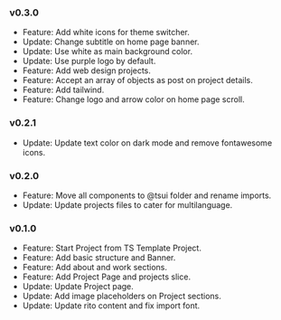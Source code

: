 ### v0.3.0

-   Feature: Add white icons for theme switcher.
-   Update: Change subtitle on home page banner.
-   Update: Use white as main background color.
-   Update: Use purple logo by default.
-   Feature: Add web design projects.
-   Feature: Accept an array of objects as post on project details.
-   Feature: Add tailwind.
-   Feature: Change logo and arrow color on home page scroll.

### v0.2.1

-   Update: Update text color on dark mode and remove fontawesome icons.

### v0.2.0

-   Feature: Move all components to @tsui folder and rename imports.
-   Update: Update projects files to cater for multilanguage.

### v0.1.0

-   Feature: Start Project from TS Template Project.
-   Feature: Add basic structure and Banner.
-   Feature: Add about and work sections.
-   Feature: Add Project Page and projects slice.
-   Update: Update Project page.
-   Update: Add image placeholders on Project sections.
-   Update: Update rito content and fix import font.
